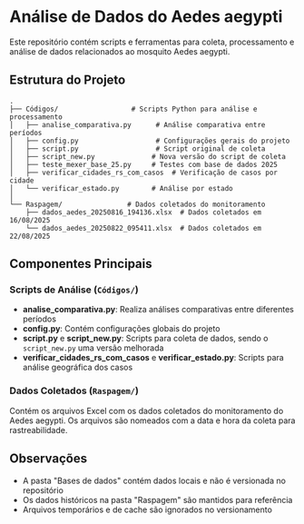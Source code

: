 # Análise de Dados do Aedes aegypti

Este repositório contém scripts e ferramentas para coleta, processamento e análise de dados relacionados ao mosquito Aedes aegypti.

## Estrutura do Projeto

```
.
├── Códigos/                  # Scripts Python para análise e processamento
│   ├── analise_comparativa.py      # Análise comparativa entre períodos
│   ├── config.py                   # Configurações gerais do projeto
│   ├── script.py                   # Script original de coleta
│   ├── script_new.py              # Nova versão do script de coleta
│   ├── teste_mexer_base_25.py     # Testes com base de dados 2025
│   ├── verificar_cidades_rs_com_casos  # Verificação de casos por cidade
│   └── verificar_estado.py        # Análise por estado
│
└── Raspagem/                # Dados coletados do monitoramento
    ├── dados_aedes_20250816_194136.xlsx  # Dados coletados em 16/08/2025
    └── dados_aedes_20250822_095411.xlsx  # Dados coletados em 22/08/2025
```

## Componentes Principais

### Scripts de Análise (`Códigos/`)

- **analise_comparativa.py**: Realiza análises comparativas entre diferentes períodos
- **config.py**: Contém configurações globais do projeto
- **script.py** e **script_new.py**: Scripts para coleta de dados, sendo o `script_new.py` uma versão melhorada
- **verificar_cidades_rs_com_casos** e **verificar_estado.py**: Scripts para análise geográfica dos casos

### Dados Coletados (`Raspagem/`)

Contém os arquivos Excel com os dados coletados do monitoramento do Aedes aegypti. Os arquivos são nomeados com a data e hora da coleta para rastreabilidade.

## Observações

- A pasta "Bases de dados" contém dados locais e não é versionada no repositório
- Os dados históricos na pasta "Raspagem" são mantidos para referência
- Arquivos temporários e de cache são ignorados no versionamento
